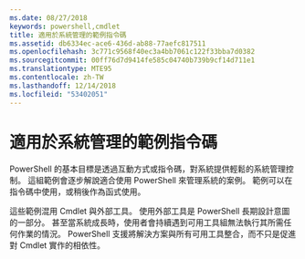 ```yaml
---
ms.date: 08/27/2018
keywords: powershell,cmdlet
title: 適用於系統管理的範例指令碼
ms.assetid: db6334ec-ace6-436d-ab88-77aefc817511
ms.openlocfilehash: 3c771c9568f40ec3a4bb7061c122f33bba7d0382
ms.sourcegitcommit: 00ff76d7d9414fe585c04740b739b9cf14d711e1
ms.translationtype: MTE95
ms.contentlocale: zh-TW
ms.lasthandoff: 12/14/2018
ms.locfileid: "53402051"
---
```

# <a name="sample-scripts-for-system-administration"></a>適用於系統管理的範例指令碼

PowerShell 的基本目標是透過互動方式或指令碼，對系統提供輕鬆的系統管理控制。 這組範例會逐步解說適合使用 PowerShell 來管理系統的案例。 範例可以在指令碼中使用，或稍後作為函式使用。

這些範例混用 Cmdlet 與外部工具。 使用外部工具是 PowerShell 長期設計意圖的一部分。 甚至當系統成長時，使用者會持續遇到可用工具組無法執行其所需任何作業的情況。 PowerShell 支援將解決方案與所有可用工具整合，而不只是促進對 Cmdlet 實作的相依性。